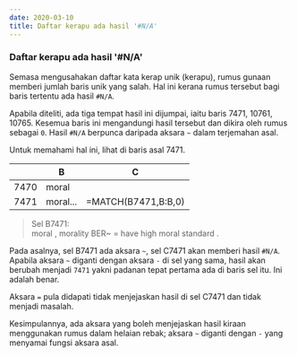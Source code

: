 ```yaml
---
date: 2020-03-10
title: Daftar kerapu ada hasil '#N/A'
---
```


### Daftar kerapu ada hasil '#N/A'

Semasa mengusahakan daftar kata kerap unik (kerapu), rumus
gunaan memberi jumlah baris unik yang salah. Hal ini kerana
rumus tersebut bagi baris tertentu ada hasil `#N/A`.

Apabila diteliti, ada tiga tempat hasil ini dijumpai, iaitu
baris 7471, 10761, 10765. Kesemua baris ini mengandungi
hasil tersebut dan dikira oleh rumus sebagai `0`. Hasil
`#N/A` berpunca daripada aksara `~` dalam terjemahan asal.

Untuk memahami hal ini, lihat di baris asal 7471.

|      | B        | C                   |
| ---- | -------- | ------------------- |
| 7470 | moral    |                     |
| 7471 | moral... | =MATCH(B7471,B:B,0) |

> Sel B7471:  
> moral , morality BER~ = have high moral standard .  

Pada asalnya, sel B7471 ada aksara `~`, sel C7471 akan
memberi hasil `#N/A`. Apabila aksara `~` diganti dengan
aksara `-` di sel yang sama, hasil akan berubah menjadi
`7471` yakni padanan tepat pertama ada di baris sel itu.
Ini adalah benar.

Aksara `=` pula didapati tidak menjejaskan hasil di sel
C7471 dan tidak menjadi masalah.

Kesimpulannya, ada aksara yang boleh menjejaskan hasil
kiraan menggunakan rumus dalam helaian rebak; aksara `~`
diganti dengan `-` yang menyamai fungsi aksara asal.
